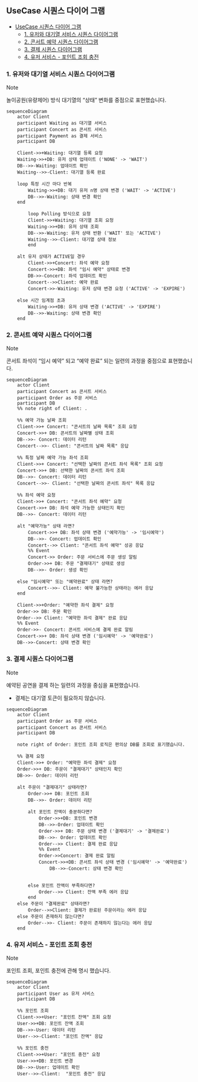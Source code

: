 ## UseCase 시퀀스 다이어 그램

- [UseCase 시퀀스 다이어 그램](#usecase-시퀀스-다이어-그램)
  - [1. 유저와 대기열 서비스 시퀀스 다이어그램](#1-유저와-대기열-서비스-시퀀스-다이어그램)
  - [2. 콘서트 예약 시퀀스 다이어그램](#2-콘서트-예약-시퀀스-다이어그램)
  - [3. 결제 시퀀스 다이어그램](#3-결제-시퀀스-다이어그램)
  - [4. 유저 서비스 - 포인트 조회 충전](#4-유저-서비스---포인트-조회-충전)


### 1. 유저와 대기열 서비스 시퀀스 다이어그램
> [!NOTE] 
> 놀이공원(유량제어) 방식 대기열의 “상태” 변화를 중점으로 표현했습니다.

```mermaid
sequenceDiagram
    actor Client
    participant Waiting as 대기열 서비스
    participant Concert as 콘서트 서비스
    participant Payment as 결제 서비스
    participant DB 

    Client->>+Waiting: 대기열 등록 요청
    Waiting->>+DB: 유저 상태 업데이트 ('NONE' -> 'WAIT')
    DB-->>-Waiting: 업데이트 확인
    Waiting-->>-Client: 대기열 등록 완료
    
    loop 특정 시간 마다 반복
        Waiting->>+DB: 대기 유저 n명 상태 변경 ('WAIT' -> 'ACTIVE')
        DB-->>-Waiting: 상태 변경 확인
    end

		loop Polling 방식으로 요청
	    Client->>+Waiting: 대기열 조회 요청
	    Waiting->>+DB: 유저 상태 조회
	    DB-->>-Waiting: 유저 상태 반환 ('WAIT' 또는 'ACTIVE')
	    Waiting-->>-Client: 대기열 상태 정보
		end

    alt 유저 상태가 ACTIVE일 경우
        Client->>+Concert: 좌석 예약 요청
        Concert->>+DB: 좌석 "임시 예약" 상태로 변경
        DB->>-Concert: 좌석 업데이트 확인
        Concert-->>Client: 예약 완료
        Concert->>-Waiting: 유저 상태 변경 요청 ('ACTIVE' -> 'EXPIRE')
    
    else 시간 임계점 초과
        Waiting->>+DB: 유저 상태 변경 ('ACTIVE' -> 'EXPIRE')
        DB-->>-Waiting: 상태 변경 확인
    end

```

### 2. 콘서트 예약 시퀀스 다이어그램
> [!NOTE] 
> 콘서트 좌석이 “임시 예약” 되고 “예약 완료” 되는 일련의 과정을 중점으로 표현했습니다.


```mermaid
sequenceDiagram
    actor Client
    participant Concert as 콘서트 서비스
    participant Order as 주문 서비스
    participant DB
    %% note right of Client: .

    %% 예약 가능 날짜 조회
    Client->>+ Concert: "콘서트의 날짜 목록" 조회 요청
    Concert->>+ DB: 콘서트의 날짜별 상태 조회
    DB-->>- Concert: 데이터 리턴
    Concert-->>- Client: "콘서트의 날짜 목록" 응답

    %% 특정 날짜 예약 가능 좌석 조회
    Client->>+ Concert: "선택한 날짜의 콘서트 좌석 목록" 조회 요청
    Concert->>+ DB: 선택한 날짜의 콘서트 좌석 조회
    DB-->>- Concert: 데이터 리턴
    Concert-->>- Client: "선택한 날짜의 콘서트 좌석" 목록 응답

    %% 좌석 예약 요청
    Client->>+ Concert: "콘서트 좌석 예약" 요청
    Concert->>+ DB: 좌석 예약 가능한 상태인지 확인
    DB-->>- Concert: 데이터 리턴

    alt "예약가능" 상태 라면? 
        Concert->>+ DB: 좌석 상태 변경 ('예약가능' -> '임시예약')
        DB-->>- Concert: 업데이트 확인
        Concert-->> Client: "콘서트 좌석 예약" 성공 응답
        %% Event
        Concert->> Order: 주문 서비스에 주문 생성 알림
        Order->>+ DB: 주문 "결제대기" 상태로 생성
        DB-->>- Order: 생성 확인

    else "임시예약" 또는 "예약완료" 상태 라면?
        Concert-->>- Client: 예약 불가능한 상태라는 에러 응답
    end

    Client->>+Order: "예약한 좌석 결제" 요청
    Order->> DB: 주문 확인
    Order-->> Client: "예약한 좌석 결제" 완료 응답
    %% Event
    Order->>- Concert: 콘서트 서비스에 결제 완료 알림
    Concert->>+ DB: 좌석 상태 변경 ('임시예약' -> '예약완료')
    DB-->>-Concert: 상태 변경 확인
```

### 3. 결제 시퀀스 다이어그램
> [!NOTE] 
> 예약된 공연을 결제 하는 일련의 과정을 중심을 표현했습니다.
> - 결제는 대기열 토큰이 필요하지 않습니다.

```mermaid
sequenceDiagram
    actor Client
    participant Order as 주문 서비스
    participant Concert as 콘서트 서비스
    participant DB
    
    note right of Order: 포인트 조회 로직은 편의상 DB를 조회로 표기했습니다.

    %% 결제 요청
    Client->>+ Order: "예약한 좌석 결제" 요청
    Order->>+ DB: 주문이 "결제대기" 상태인지 확인
    DB->>- Order: 데이터 리턴

    alt 주문이 "결제대기" 상태라면?
        Order->>+ DB: 포인트 조회
        DB-->>- Order: 데이터 리턴

        alt 포인트 잔액이 충분하다면?
            Order->>+DB: 포인트 변경
            DB-->>-Order: 업데이트 확인
            Order->>+ DB: 주문 상태 변경 ('결제대기' -> '결제완료')
            DB-->>- Order: 업데이트 확인
            Order-->> Client: 결제 완료 응답
            %% Event
            Order->>Concert: 결제 완료 알림
            Concert->>+DB: 콘서트 좌석 상태 변경 ('임시예약' -> '예약완료')
		        DB-->>-Concert: 상태 변경 확인
		        

        else 포인트 잔액이 부족하다면?
            Order-->> Client: 잔액 부족 에러 응답
        end
    else 주문이 "결제완료" 상태라면?
        Order-->>Client: 결제가 완료된 주문이라는 에러 응답
    else 주문이 존재하지 않는다면?
        Order-->>- Client: 주문이 존재하지 않는다는 에러 응답
    end

```


### 4. 유저 서비스 - 포인트 조회 충전
> [!NOTE] 
> 포인트 조회, 포인트 충전에 관해 명시 했습니다.


```mermaid
sequenceDiagram
    actor Client
    participant User as 유저 서비스
    participant DB

    %% 포인트 조회
    Client->>+User: "포인트 잔액" 조회 요청
    User->>+DB: 포인트 잔액 조회 
    DB-->>-User: 데이터 리턴
    User-->>-Client: "포인트 잔액" 응답

    %% 포인트 충전
    Client->>+User: "포인트 충전" 요청
    User->>+DB: 포인트 변경
    DB-->>-User: 업데이트 확인
    User-->>-Client:  "포인트 충전" 응답

```